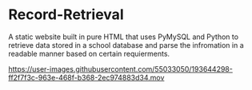 # Record-Retrieval
A static website built in pure HTML that uses PyMySQL and Python to retrieve data stored in a school database and parse the infromation in a readable manner based on certain requierments.



https://user-images.githubusercontent.com/55033050/193644298-ff2f7f3c-963e-468f-b368-2ec974883d34.mov


